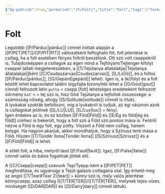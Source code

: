 ```yaml
---
{"dg-publish":true,"permalink":"/F/Folt/","title":"Folt","tags":["formatted🟢"],"created":"2023-10-10T10:47","updated":"2023-10-10T10:47"}
---
```



# Folt



Legutóbb [[P/Párduc\|párduc]] címnél írottak alapján a [[P/PET\|PET]]/[[P/PIT\|PIT]] változatként felfogható fót, folt jelentése is csillag, ha a folt esetében fényes foltról beszélünk. Ott szó volt cseppekről is. Tulajdonképpen a csillagok az égen mind a Tejfolyam/Tejtenger kifolyt cseppei (állati megjelenésükben, a [[T/Tejútanya állatalakjai\|Tejútanya állatalakjai]]ként [[C/Csudaszarvas\|Csudaszarvas]], [[L/Ló\|ló]], és a foltos [[P/Párduc\|párduc]], [[G/Gepárd\|gepárd]] lehet). Igen is, a (ki)folyt és a folt között lehet kapcsolatot találni (egyfajta bizonyíték lehet a [[G/Gout\|gout]] címnél felhozott latin `gutta` = csepp \[folt\] lehetséges eredeteként felhozott óörmény `kat'n` = tej szó is, hisz Göd Tejútanya a tejfoltok összessége: a számosság nőiség, ahogy [[S/Solitude\|solitude]] címnél is írtuk).  
A lyukakat szokták befoltozni, míg a lyukakról is tudjuk, az égi vásznon azok is csillagokat jelölnek ([[L/LU\|LU]], [[L/Lux\|lux]] = fény).  
Igen érdekes az is, és ez közben [[F/Föld\|Föld]] és [[E/Ég és föld\|ég és föld]] címhez is bekerült, hogy a folt szó a Föld szó pontos mása is. Fentről nézve a Föld is egy folt, egy pötty. Viszont a Föld nem csillag, hanem bolygó. Ha nagyon akarjuk, akkor mondhatjuk, hogy a Szíriusz lenti mása a Föld. Hiszen [[T/Tündér Ilona\|Tündér Ilona]] [[S/Szíriusz\|Szíriusz]] és a [[F/Föld\|Föld]] is lehet.  

A sötét folt, a hiba, melyről lásd [[F/Fault\|fault]]. Igaz, [[F/False\|false]] címnél valós és balos fogalmak jöttek elő.  

A [[C/Csepp\|csepp]] szavunk Tep/Tyepp-ként a [[P/PET\|PET]] megfordítása, és ugyanúgy a Tejút-galaxis csillagaira utal. Így érhető meg az angol [[T/Tear#Tear 2)\|tear]] = könny szó is, mely valós jelentése könnycsepp, azaz csillag ([[T/TER\|TER]]/[[T/TÉR\|TÉR]], melynek tejes-vizes minőségét [[D/DAR\|DAR]] és [[D/Dairy\|dairy]] címnél láttuk).  